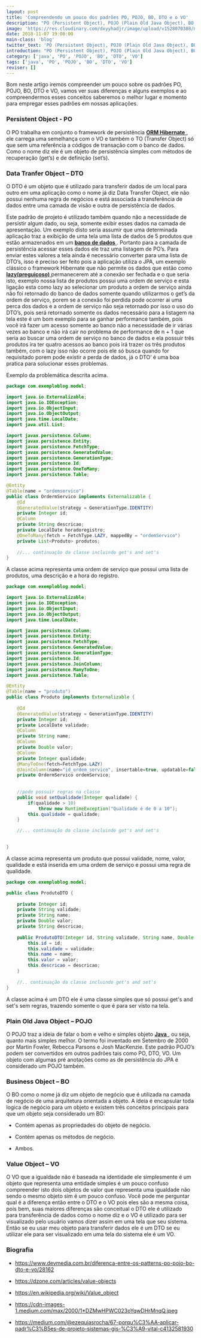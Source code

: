 ```yaml
---
layout: post
title: 'Compreendendo um pouco dos padrões PO, POJO, BO, DTO e o VO'
description: "PO (Persistent Object), POJO (Plain Old Java Object), BO (Business Object), DTO (Data Transfer Object) e o VO (Value Object)."
image: 'https://res.cloudinary.com/dxyyhadjr/image/upload/v1528070388/my/images_blog/padroes.jpg'
date: 2018-11-07 19:00:00
main-class: 'blog'
twitter_text: 'PO (Persistent Object), POJO (Plain Old Java Object), BO (Business Object), DTO (Data Transfer Object) e o VO (Value Object).'
introduction: "PO (Persistent Object), POJO (Plain Old Java Object), BO (Business Object), DTO (Data Transfer Object) e o VO (Value Object)."
category: ['java', 'PO', 'POJO', 'BO', 'DTO', 'VO']
tags: ['java', 'PO', 'POJO', 'BO', 'DTO', 'VO']
reviser: []
---
```



Bom neste artigo iremos compreender um pouco sobre os padrões PO, POJO, BO, DTO e VO, vamos ver suas diferenças e alguns exemplos e ao compreendermos esses conceitos saberemos o melhor lugar e momento para empregar esses padrões em nossas aplicações. 

### Persistent Object - PO

O PO trabalha em conjunto o framework de persistência <a href="#"> **ORM Hibernate** </a>, ele carrega uma semelhança com o VO e também o TO (Transfer Object) só que sem uma referência a códigos de transação com o banco de dados. Como o nome diz ele é um objeto de persistência simples com métodos de recuperação (get’s) e de definição (set’s). 

### Data Tranfer Object – DTO 

O DTO é um objeto que é utilizado para transferir dados de um local para outro em uma aplicação como o nome já diz Data Transfer Object, ele não possui nenhuma regra de negócios e está associada a transferência de dados entre uma camada de visão e outra de persistência de dados. 

Este padrão de projeto é utilizado também quando não a necessidade de persistir algum dado, ou seja, somente exibir esses dados na camada de apresentação. 
Um exemplo disto seria assumir que uma determinada aplicação traz a exibição de uma tela uma lista de dados de 5 produtos que estão armazenados em um <a href="#"> **banco de dados** </a>. 
Portanto para a camada de persistência acessar esses dados ele traz uma listagem de PO’s. 
Para enviar estes valores a tela ainda é necessário converter para uma lista de DTO’s, isso é preciso ser feito pois a aplicação utiliza o JPA, um exemplo clássico o framework Hibernate que não permite os dados que estão como <a href="#"> **lazy(preguiçoso)** </a> permanecerem até a conexão ser fechada e o que seria isto, exemplo nossa lista de produtos possui uma ordem de serviço e esta ligação esta como lazy ao selecionar um produto a ordem de serviço ainda não foi retornado do banco de dados somente quando utilizarmos o get’s da ordem de serviço, porem se a conexão foi perdida pode ocorrer ai uma perca dos dados e a ordem de serviço não seja retornado por isso o uso do DTO’s, pois será retornado somente os dados necessário para a listagem na tela este é um bom exemplo para se ganhar performance também, pois você irá fazer um acesso somente ao banco não a necessidade de ir várias vezes ao banco e não irá cair no problema de performance de n + 1 que seria ao buscar uma ordem de serviço no banco de dados e ela possuir três produtos ira ter quatro acessos ao banco pois irá trazer os três produtos também, com o lazy isso não ocorre pois ele só busca quando for requisitado porem pode existir a perda de dados, já o DTO’ é uma boa pratica para solucionar esses problemas. 

Exemplo da problemática descrita acima.

```java
package com.exemploblog.model;

import java.io.Externalizable;
import java.io.IOException;
import java.io.ObjectInput;
import java.io.ObjectOutput;
import java.time.LocalDate;
import java.util.List;

import javax.persistence.Column;
import javax.persistence.Entity;
import javax.persistence.FetchType;
import javax.persistence.GeneratedValue;
import javax.persistence.GenerationType;
import javax.persistence.Id;
import javax.persistence.OneToMany;
import javax.persistence.Table;

@Entity
@Table(name = "ordemservico")
public class OrdermServico implements Externalizable {
	@Id
    @GeneratedValue(strategy = GenerationType.IDENTITY)
	private Integer id;
	@Column
	private String descricao; 
	private LocalDate horadoregistro;
	@OneToMany(fetch = FetchType.LAZY, mappedBy = "ordemServico")
	private List<Produto> produtos;
	
	//... continuação da classe incluindo get's and set's
}
```
A classe acima representa uma ordem de serviço que possui uma lista de produtos, uma descrição e a hora do registro.

```java
package com.exemploblog.model;

import java.io.Externalizable;
import java.io.IOException;
import java.io.ObjectInput;
import java.io.ObjectOutput;
import java.time.LocalDate;

import javax.persistence.Column;
import javax.persistence.Entity;
import javax.persistence.FetchType;
import javax.persistence.GeneratedValue;
import javax.persistence.GenerationType;
import javax.persistence.Id;
import javax.persistence.JoinColumn;
import javax.persistence.ManyToOne;
import javax.persistence.Table;

@Entity
@Table(name = "produto")
public class Produto implements Externalizable {
	
	@Id
    @GeneratedValue(strategy = GenerationType.IDENTITY)
	private Integer id;
	private LocalDate validade;
	@Column
	private String name;
	@Column
	private Double valor;
	@Column
	private Integer qualidade;
	@ManyToOne(fetch=FetchType.LAZY)
	@JoinColumn(name="id_ordem_servico", insertable=true, updatable=false, referencedColumnName="id")
	private OrdermServico ordemServico;
	
	
    //pode possuir regras na classe
	public void setQualidade(Integer qualidade) {
		if(qualidade > 10)
			throw new RuntimeException("Qualidade é de 0 a 10");
		this.qualidade = qualidade;
	}

    //... continuação da classe incluindo get's and set's
	

}
```
A classe acima representa um produto que possui validade, nome, valor, qualidade e está inserida em uma ordem de serviço e possui uma regra de qualidade.

```java
package com.exemploblog.model;

public class ProdutoDTO {
	
	private Integer id;
	private String validade;
	private String name;
	private Double valor;
	private String descricao;
	
	public ProdutoDTO(Integer id, String validade, String name, Double valor, String descricao) {
		this.id = id;
		this.validade = validade;
		this.name = name;
		this.valor = valor;
		this.descricao = descricao;
	}
	
	//.. continuação da classe incluindo get's and set's
}
```
A classe acima é um DTO ele é uma classe simples que só possui get's and set's sem regras, trazendo somente o que é para ser visto na tela.


### Plain Old Java Object – POJO 

O POJO traz a ideia de falar o bom e velho e simples objeto <a href="#"> **Java** </a>, ou seja, quanto mais simples melhor. 
O termo foi inventado em Setembro de 2000 por Martin Fowler, Rebecca Parsons e Josh MacKenzie. 
Este padrão POJO’s podem ser convertidos em outros padrões tais como PO, DTO, VO. 
Um objeto com algumas pré anotações como as de persistência do JPA é considerado um POJO também. 

### Business Object – BO

O BO como o nome já diz um objeto de negócio que é utilizada na camada de negócio de uma arquitetura orientada a objeto. 
A ideia é encapsular toda logica de negócio para um objeto e existem três conceitos principais para que um objeto seja considerado um BO: 

- Contém apenas as propriedades do objeto de negócio. 

- Contém apenas os métodos de negócio. 

- Ambos.  

### Value Object – VO

O VO que a igualdade não é baseada na identidade ele simplesmente é um objeto que representa uma entidade simples é um pouco confuso compreender isto dois objetos de valor que representa uma igualdade não sendo o mesmo objeto sim é um pouco confuso.
Você pode me perguntar qual é a diferença então entre o DTO e o VO pois eles são a mesma coisa, pois bem, suas maiores diferenças são conceitual o DTO ele é utilizado para transferência de dados como o nome diz e o VO é utilizado para ser visualizado pelo usuário vamos dizer assim em uma tela que seu sistema. Então se eu usar meu objeto para transferir dados ele é um DTO se eu utilizar ele para ser visualizado em uma tela do sistema ele é um VO.


### <h3>Biografia</h3>

- https://www.devmedia.com.br/diferenca-entre-os-patterns-po-pojo-bo-dto-e-vo/28162 

- https://dzone.com/articles/value-objects 

- https://en.wikipedia.org/wiki/Value_object 

- https://cdn-images-1.medium.com/max/2000/1*DZMwHPWC023oYqwDHrMnqQ.jpeg 

- https://medium.com/@ezequiasrocha/67-porqu%C3%AA-aplicar-padr%C3%B5es-de-projeto-sistemas-gis-%C3%A9-vital-c4132581930